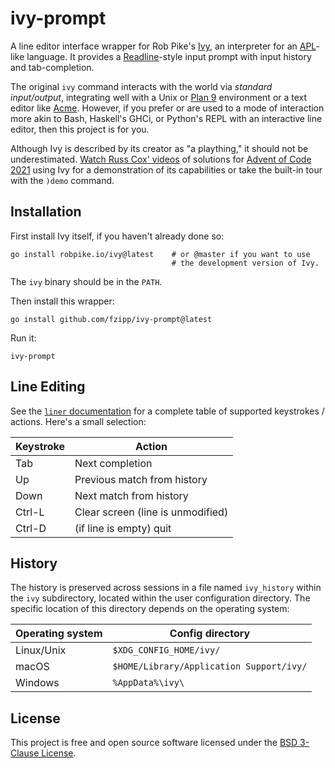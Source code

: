 # ivy-prompt

A line editor interface wrapper for Rob Pike's [Ivy](https://robpike.io/ivy),
an interpreter for an [APL](https://tryapl.org/)-like language.
It provides a
[Readline](https://tiswww.case.edu/php/chet/readline/rltop.html)-style input
prompt with input history and tab-completion.

The original `ivy` command interacts with the world via _standard input/output_,
integrating well with a Unix or
[Plan 9](https://p9f.org) environment or a text editor like
[Acme](https://research.swtch.com/acme).
However, if you prefer or are used to a mode of interaction more akin to Bash,
Haskell's GHCi, or Python's REPL with an interactive line editor, then this
project is for you.

Although Ivy is described by its creator as "a plaything," it should not
be underestimated.
[Watch Russ Cox' videos](https://www.youtube.com/playlist?list=PLrwpzH1_9ufMLOB6BAdzO08Qx-9jHGfGg)
of solutions for [Advent of Code 2021](https://adventofcode.com/2021)
using Ivy for a demonstration of its capabilities or take the built-in
tour with the `)demo` command.

## Installation

First install Ivy itself, if you haven't already done so:

```
go install robpike.io/ivy@latest    # or @master if you want to use
                                    # the development version of Ivy.
```

The `ivy` binary should be in the `PATH`.

Then install this wrapper:

```
go install github.com/fzipp/ivy-prompt@latest
```

Run it:

```
ivy-prompt
```

## Line Editing

See the [`liner` documentation](https://github.com/peterh/liner#line-editing) for
a complete table of supported keystrokes / actions. Here's a small selection:

| Keystroke | Action                            |
|-----------|-----------------------------------|
| Tab       | Next completion                   |
| Up        | Previous match from history       |
| Down      | Next match from history           |
| Ctrl-L    | Clear screen (line is unmodified) |
| Ctrl-D    | (if line is empty) quit           |

## History

The history is preserved across sessions
in a file named `ivy_history`
within the `ivy` subdirectory,
located within the user configuration directory.
The specific location of this directory
depends on the operating system:

| Operating system | Config directory                         |
|------------------|------------------------------------------|
| Linux/Unix       | `$XDG_CONFIG_HOME/ivy/`                  |
| macOS            | `$HOME/Library/Application Support/ivy/` |
| Windows          | `%AppData%\ivy\`                         |

## License

This project is free and open source software licensed under the
[BSD 3-Clause License](LICENSE).
